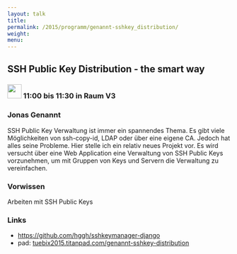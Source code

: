```yaml
---
layout: talk
title:
permalink: /2015/programm/genannt-sshkey_distribution/
weight: 
menu:
---
```

## SSH&nbsp;Public&nbsp;Key&nbsp;Distribution&nbsp;-&nbsp;the&nbsp;smart&nbsp;way

### <img height = "32" src="../../images/talk.svg"> 11:00 bis 11:30 in Raum V3

### Jonas&nbsp;Genannt

SSH Public Key Verwaltung ist immer ein spannendes Thema. Es gibt viele Möglichkeiten von ssh-copy-id, LDAP oder über eine eigene CA. Jedoch hat alles seine Probleme. Hier stelle ich ein relativ neues Projekt vor. Es wird versucht über eine Web Application eine Verwaltung von SSH Public Keys vorzunehmen, um mit Gruppen von Keys und Servern die Verwaltung zu vereinfachen.

### Vorwissen

Arbeiten mit SSH Public Keys

### Links

- <a href="https://github.com/hggh/sshkeymanager-django" target="_blank">https://github.com/hggh/sshkeymanager-django</a>
- pad: <a href="https://tuebix2015.titanpad.com/genannt-sshkey-distribution" target="_blank">tuebix2015.titanpad.com/genannt-sshkey-distribution</a>
